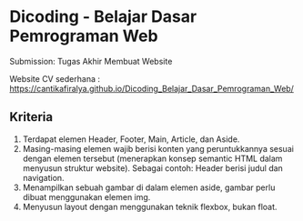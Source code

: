 
# Dicoding - Belajar Dasar Pemrograman Web


Submission: Tugas Akhir Membuat Website 

Website CV sederhana :
https://cantikafiralya.github.io/Dicoding_Belajar_Dasar_Pemrograman_Web/

## Kriteria
1. Terdapat elemen Header, Footer, Main, Article, dan Aside.
2. Masing-masing elemen wajib berisi konten yang peruntukkannya sesuai dengan elemen tersebut (menerapkan konsep semantic HTML dalam menyusun struktur website). Sebagai contoh: Header berisi judul dan navigation.
3. Menampilkan sebuah gambar di dalam elemen aside, gambar perlu dibuat menggunakan elemen img.
4. Menyusun layout dengan menggunakan teknik flexbox, bukan float.

